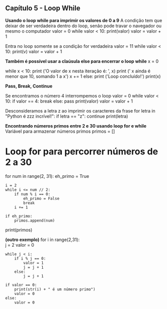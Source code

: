 ## Capítulo 5 - Loop While

**Usando o loop while para imprimir os valores de 0 a 9**
A condição tem que deixar de ser verdadeira dentro do loop, senão pode travar o navegador ou mesmo o computador
valor = 0
while valor < 10:
    print(valor)
    valor = valor + 1

Entra no loop somente se a condição for verdadeira
valor = 11
while valor < 10:
    print(v)
    valor = valor + 1    

**Também é possível usar a claúsula else para encerrar o loop while**
x = 0

while x < 10:
    print ('O valor de x nesta iteração é: ', x)
    print (' x ainda é menor que 10, somando 1 a x')
    x += 1 
else:
    print ('Loop concluído!')
print(x)    


**Pass, Break, Continue**

Se encontramos o número 4 interrompemos o loop
valor = 0
while valor < 10:
    if valor == 4:
        break
    else:
        pass
    print(valor)
    valor = valor + 1

Desconsideramos a letra z ao imprimir os caracteres da frase
for letra in "Python é zzz incrível!":
    if letra == "z":
        continue
    print(letra)    

**Encontrando números primos entre 2 e 30 usando loop for e while**
Variável para armazenar números primos
primos = []

# Loop for para percorrer números de 2 a 30
for num in range(2, 31):
    eh_primo = True
    
    i = 2
    while i <= num // 2:
        if num % i == 0:
            eh_primo = False
            break
        i += 1

    if eh_primo:
        primos.append(num)

print(primos)

**(outro exemplo)**
for i in range(2,31):    
    j = 2
    valor = 0
        
    while j < i:
        if i % j == 0:
            valor = 1
            j = j + 1
        else:
            j = j + 1
    
    if valor == 0:
        print(str(i) + " é um número primo")
        valor = 0
    else:
        valor = 0